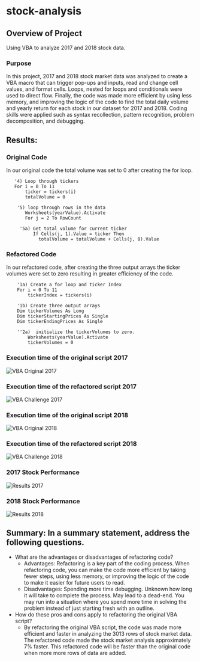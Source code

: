 # stock-analysis
## Overview of Project
Using VBA to analyze 2017 and 2018 stock data.
### Purpose
In this project, 2017 and 2018 stock market data was analyzed to create a VBA macro that can trigger pop-ups and inputs, read and change cell values, and format cells. Loops, nested for loops and conditionals were used to direct flow. Finally, the code was made more efficient by using less memory, and improving the logic of the code to find the total daily volume and yearly return for each stock in our dataset for 2017 and 2018. Coding skills were applied such as syntax recollection, pattern recognition, problem decomposition, and debugging.
## Results: 
### Original Code
In our original code the total volume was set to 0 after creating the for loop.
```VBScript
   '4) Loop through tickers
   For i = 0 To 11
       ticker = tickers(i)
       totalVolume = 0
       
    '5) loop through rows in the data
       Worksheets(yearValue).Activate
       For j = 2 To RowCount
     
     '5a) Get total volume for current ticker
          If Cells(j, 1).Value = ticker Then
            totalVolume = totalVolume + Cells(j, 8).Value
```
### Refactored Code
In our refactored code, after creating the three output arrays the ticker volumes were set to zero resulting in greater efficiency of the code.
```VBScript
    '1a) Create a for loop and ticker Index
    For i = 0 To 11
        tickerIndex = tickers(i)

    '1b) Create three output arrays
    Dim tickerVolumes As Long
    Dim tickerStartingPrices As Single
    Dim tickerEndingPrices As Single
    
    ''2a)  initialize the tickerVolumes to zero.
        Worksheets(yearValue).Activate
        tickerVolumes = 0
```
### Execution time of the original script 2017
![VBA Original 2017](Resources/VBA_Original_2017.png)
### Execution time of the refactored script 2017
![VBA Challenge 2017](Resources/VBA_Challenge_2017.png)
### Execution time of the original script 2018
![VBA Original 2018](Resources/VBA_Original_2018.png)
### Execution time of the refactored script 2018
![VBA Challenge 2018](Resources/VBA_Challenge_2018.png)
### 2017 Stock Performance
![Results 2017](Resources/2017_Results.png)
### 2018 Stock Performance
![Results 2018](Resources/2018_Results.png)

## Summary: In a summary statement, address the following questions.
- What are the advantages or disadvantages of refactoring code?
  - Advantages: Refactoring is a key part of the coding process. When refactoring code, you can make the code more efficient by taking fewer steps, using less memory, or improving the logic of the code to make it easier for future users to read. 
  - Disadvantages: Spending more time debugging. Unknown how long it will take to complete the process. May lead to a dead-end. You may run into a situation where you spend more time in solving the problem instead of just starting fresh with an outline.
- How do these pros and cons apply to refactoring the original VBA script?
  - By refactoring the original VBA script, the code was made more efficient and faster in analyzing the 3013 rows of stock market data. The refactored code made the stock market analysis approximately 7% faster. This refactored code will be faster than the original code when more more rows of data are added.
